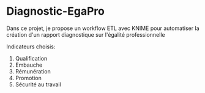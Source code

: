 # Diagnostic-EgaPro
Dans ce projet, je propose un workflow ETL avec KNIME pour automatiser la création d'un rapport diagnostique sur l'égalité professionnelle

Indicateurs choisis:
1. Qualification
2. Embauche
3. Rémunération
4. Promotion
5. Sécurité au travail
